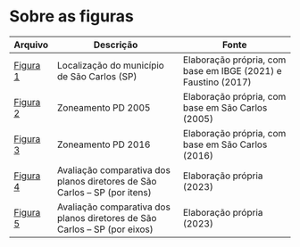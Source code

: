 # Sobre as figuras

| Arquivo | Descrição | Fonte |
| ----------- | ----------- | ----------- |
| [Figura 1](https://github.com/icn-sousa/Tese_Planejamento-e-controle-da-expansao-territorial-urbana-na-implementacao-do-Plano-Diretor/blob/main/cap_2/figuras/fig_1.jpeg) | Localização do município de São Carlos (SP) | Elaboração própria, com base em IBGE (2021) e Faustino (2017) |
| [Figura 2](https://github.com/icn-sousa/Tese_Planejamento-e-controle-da-expansao-territorial-urbana-na-implementacao-do-Plano-Diretor/blob/main/cap_2/figuras/fig_2.jpeg) | Zoneamento PD 2005 | Elaboração própria, com base em São Carlos (2005) |
| [Figura 3](https://github.com/icn-sousa/Tese_Planejamento-e-controle-da-expansao-territorial-urbana-na-implementacao-do-Plano-Diretor/blob/main/cap_2/figuras/fig_3.jpeg) | Zoneamento PD 2016 | Elaboração própria, com base em São Carlos (2016) |
| [Figura 4](https://github.com/icn-sousa/Tese_Planejamento-e-controle-da-expansao-territorial-urbana-na-implementacao-do-Plano-Diretor/blob/main/cap_2/figuras/fig_4.png) | Avaliação comparativa dos planos diretores de São Carlos – SP (por itens) | Elaboração própria (2023) |
| [Figura 5](https://github.com/icn-sousa/Tese_Planejamento-e-controle-da-expansao-territorial-urbana-na-implementacao-do-Plano-Diretor/blob/main/cap_2/figuras/fig_5.png) | Avaliação comparativa dos planos diretores de São Carlos – SP (por eixos) | Elaboração própria (2023) |
